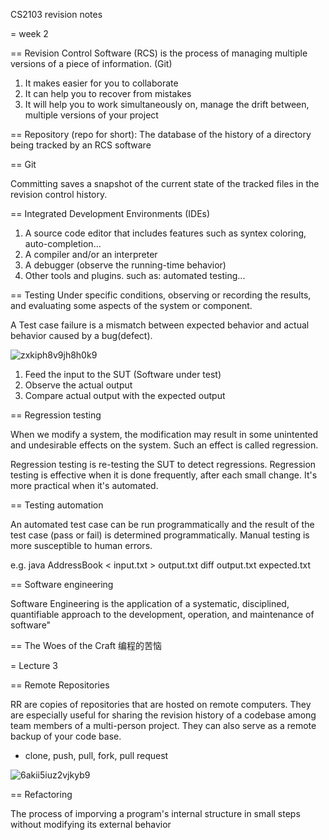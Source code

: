CS2103 revision notes

= week 2

== Revision Control Software (RCS) 
is the process of managing multiple versions of a piece of information. (Git)

1. It makes easier for you to collaborate
2. It can help you to recover from mistakes
3. It will help you to work simultaneously on, manage the drift between, multiple versions of your project

== Repository (repo for short): 
The database of the history of a directory being tracked by an RCS software

== Git

Committing saves a snapshot of the current state of the tracked files in the revision control history.

== Integrated Development Environments (IDEs)
1. A source code editor that includes features such as syntex coloring, auto-completion...
2. A compiler and/or an interpreter 
3. A debugger (observe the running-time behavior)
4. Other tools and plugins. such as: automated testing...

== Testing
Under specific conditions, observing or recording the results, and 
evaluating some aspects of the system or component.

A Test case failure is a mismatch between expected behavior and actual behavior caused by a bug(defect).

![zxkiph8v9jh8h0k9](/:storage/zxkiph8v9jh8h0k9.png)

1. Feed the input to the SUT (Software under test)
2. Observe the actual output
3. Compare actual output with the expected output

== Regression testing

When we modify a system, the modification may result in some unintented and undesirable effects on the system. Such an effect is called regression.

Regression testing is re-testing the SUT to detect regressions.
Regression testing is effective when it is done frequently, after each small change. It's more practical when it's automated.

== Testing automation

An automated test case can be run programmatically and the result of the test case (pass or fail) is determined programmatically. 
Manual testing is more susceptible to human errors.

e.g. 
java AddressBook < input.txt > output.txt
diff output.txt expected.txt

== Software engineering

Software Engineering is the application of a systematic, disciplined, quantifiable approach to the development, operation, and maintenance of software"

== The Woes of the Craft 编程的苦恼

= Lecture 3

== Remote Repositories

RR are copies of repositories that are hosted on remote computers.
They are especially useful for sharing the revision history of a codebase among team members of a multi-person project. They can also serve as a remote backup of your code base.

- clone, push, pull, fork, pull request

![6akii5iuz2vjkyb9](/:storage/6akii5iuz2vjkyb9.png)

== Refactoring

The process of imporving a program's internal structure in small steps without modifying its external behavior 










































